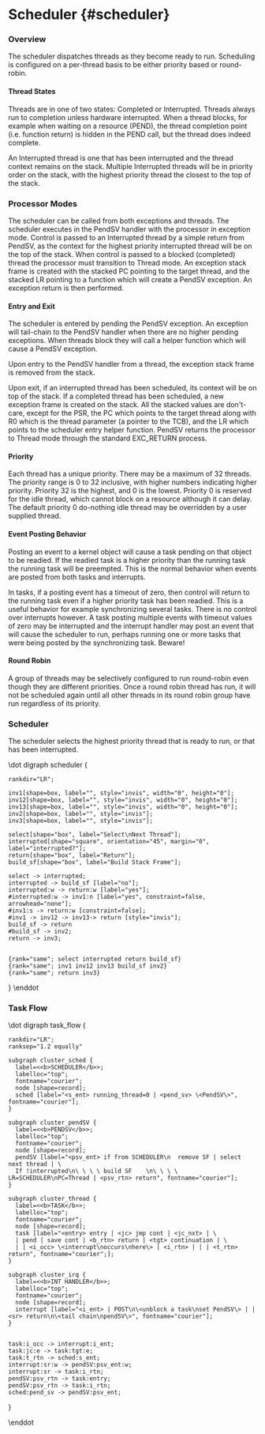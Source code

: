 
Scheduler {#scheduler}
=========


### Overview ###

The scheduler dispatches threads as they become ready to run. Scheduling is
configured on a per-thread basis to be either priority based or round-robin.

#### Thread States ####

Threads are in one of two states: Completed or Interrupted. Threads always run to
completion unless hardware interrupted. When a thread blocks, for example when
waiting on a resource (PEND), the thread completion point (i.e. function return) is
hidden in the PEND call, but the thread does indeed complete.

An Interrupted thread is one that has been interrupted and the thread context remains
on the stack. Multiple Interrupted threads will be in priority order on the stack,
with the highest priority thread the closest to the top of the stack.

### Processor Modes ###

The scheduler can be called from both exceptions and threads. The scheduler
executes in the PendSV handler with the processor in exception mode. Control
is passed to an Interrupted thread by a simple return from PendSV, as the
context for the highest priority interrupted thread will be on the top of the
stack. When control is passed to a blocked (completed) thread the processor must 
transition to Thread mode. An exception stack frame is created with the stacked
PC pointing to the target thread, and the stacked LR pointing to a function
which will create a PendSV exception. An exception return is then performed.

#### Entry and Exit ####

The scheduler is entered by pending the PendSV exception. An exception will
tail-chain to the PendSV handler when there are no higher pending exceptions.
When threads block they will call a helper function which will cause a PendSV
exception.

Upon entry to the PendSV handler from a thread, the exception stack frame is
removed from the stack.

Upon exit, if an interrupted thread has been scheduled, its context will be
on top of the stack. If a completed thread has been scheduled, a new exception
frame is created on the stack. All the stacked values are don't-care, except
for the PSR, the PC which points to the target thread along with R0 which is
the thread parameter (a pointer to the TCB), and the LR which points to the
scheduler entry helper function. PendSV returns the processor to Thread mode
through the standard EXC_RETURN process.

#### Priority ####

Each thread has a unique priority. There may be a maximum of 32 threads.
The priority range is 0 to 32 inclusive, with higher numbers indicating
higher priority. Priority 32 is the highest, and 0 is the lowest.
Priority 0 is reserved for the idle thread, which cannot block on a resource
although it can delay. The default priority 0 do-nothing idle thread may
be overridden by a user supplied thread.

#### Event Posting Behavior ####

Posting an event to a kernel object will cause a task pending on that object
to be readied. If the readied task is a higher priority than the running task
the running task will be preempted. This is the normal behavior when events
are posted from both tasks and interrupts.

In tasks, if a posting event has a timeout of zero, then control will return
to the running task even if a higher priority task has been readied. This is
a useful behavior for example synchronizing several tasks. There is no control
over interrupts however. A task posting multiple events with timeout values
of zero may be interrupted and the interrupt handler may post an event that
will cause the scheduler to run, perhaps running one or more tasks that were
being posted by the synchronizing task. Beware!

#### Round Robin ####

A group of threads may be selectively configured to run round-robin even though
they are different priorities. Once a round robin thread has run, it will not
be scheduled again until all other threads in its round robin group have run
regardless of its priority.


### Scheduler ###

The scheduler selects the highest priority thread that is ready to run, or that
has been interrupted.



\dot
digraph scheduler {

    rankdir="LR";
    
    inv1[shape=box, label="", style="invis", width="0", height="0"];
    inv12[shape=box, label="", style="invis", width="0", height="0"];
    inv13[shape=box, label="", style="invis", width="0", height="0"];
    inv2[shape=box, label="", style="invis"];
    inv3[shape=box, label="", style="invis"];
    
    select[shape="box", label="Select\nNext Thread"];
    interrupted[shape="square", orientation="45", margin="0", label="interrupted?"];
    return[shape="box", label="Return"];
    build_sf[shape="box", label="Build Stack Frame"];

    select -> interrupted;
    interrupted -> build_sf [label="no"];
    interrupted:w -> return:w [label="yes"];
    #interrupted:w -> inv1:n [label="yes", constraint=false, arrowhead="none"];
    #inv1:s -> return:w [constraint=false];
    #inv1 -> inv12 -> inv13-> return [style="invis"];
    build_sf -> return
    #build_sf -> inv2;
    return -> inv3;


    {rank="same"; select interrupted return build_sf}
    {rank="same"; inv1 inv12 inv13 build_sf inv2}
    {rank="same"; return inv3}
}
\enddot




### Task Flow ###




\dot
digraph task_flow {

    rankdir="LR";
    ranksep="1.2 equally"
               
    subgraph cluster_sched {
      label=<<b>SCHEDULER</b>>;
      labelloc="top";
      fontname="courier";
      node [shape=record];
      sched [label="<s_ent> running_thread=0 | <pend_sv> \<PendSV\>", fontname="courier"];
    }
     
    subgraph cluster_pendSV {
      label=<<b>PENDSV</b>>;
      labelloc="top";
      fontname="courier";
      node [shape=record];
      pendSV [label="<psv_ent> if from SCHEDULER\n  remove SF | select next thread | \
      If !interrupted\n\ \ \ \ build SF    \n\ \ \ \ LR=SCHEDULER\nPC=Thread | <psv_rtn> return", fontname="courier"];
    }
    
    subgraph cluster_thread {
      label=<<b>TASK</b>>;
      labelloc="top";
      fontname="courier";
      node [shape=record];
      task [label="<entry> entry | <jc> jmp cont | <jc_nxt> | \
      | pend | save cont | <b_rtn> return | <tgt> continuation | \
      | | <i_occ> \<interrupt\noccurs\nhere\> | <i_rtn> | | | <t_rtn> return", fontname="courier";];
    }
    
    subgraph cluster_irq {
      label=<<b>INT HANDLER</b>>;
      labelloc="top";
      fontname="courier";
      node [shape=record];
      interrupt [label="<i_ent> | POST\n\<unblock a task\nset PendSV\> | | <sr> return\n\<tail chain\npendSV\>", fontname="courier"];
    }
    
    
    task:i_occ -> interrupt:i_ent;
    task:jc:e -> task:tgt:e;
    task:t_rtn -> sched:s_ent;
    interrupt:sr:w -> pendSV:psv_ent:w;
    interrupt:sr -> task:i_rtn;
    pendSV:psv_rtn -> task:entry;
    pendSV:psv_rtn -> task:i_rtn;
    sched:pend_sv -> pendSV:psv_ent;
  
  }

\enddot


